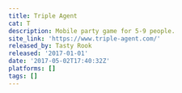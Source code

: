 ```yaml
---
title: Triple Agent
cat: T
description: Mobile party game for 5-9 people.
site_link: 'https://www.triple-agent.com/'
released_by: Tasty Rook
released: '2017-01-01'
date: '2017-05-02T17:40:32Z'
platforms: []
tags: []
---
```



